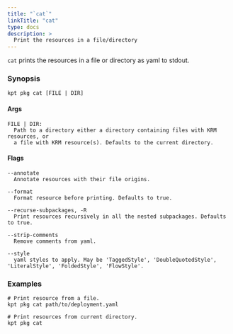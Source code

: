 ```yaml
---
title: "`cat`"
linkTitle: "cat"
type: docs
description: >
  Print the resources in a file/directory
---
```


<!--mdtogo:Short
    Print the resources in a file/directory
-->

`cat` prints the resources in a file or directory as yaml to stdout.

### Synopsis
<!--mdtogo:Long-->
```
kpt pkg cat [FILE | DIR]
```

#### Args
```
FILE | DIR:
  Path to a directory either a directory containing files with KRM resources, or
  a file with KRM resource(s). Defaults to the current directory.
```

<!--mdtogo-->

#### Flags
```
--annotate
  Annotate resources with their file origins.

--format
  Format resource before printing. Defaults to true.

--recurse-subpackages, -R
  Print resources recursively in all the nested subpackages. Defaults to true.

--strip-comments
  Remove comments from yaml.

--style
  yaml styles to apply. May be 'TaggedStyle', 'DoubleQuotedStyle', 'LiteralStyle', 'FoldedStyle', 'FlowStyle'.
```

### Examples

<!--mdtogo:Examples-->

```
# Print resource from a file.
kpt pkg cat path/to/deployment.yaml
```

```
# Print resources from current directory.
kpt pkg cat
```
<!--mdtogo-->
